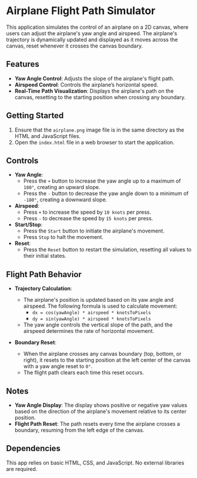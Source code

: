 # Airplane Flight Path Simulator

This application simulates the control of an airplane on a 2D canvas, where users can adjust the airplane's yaw angle and airspeed. The airplane's trajectory is dynamically updated and displayed as it moves across the canvas, reset whenever it crosses the canvas boundary.

## Features

- **Yaw Angle Control**: Adjusts the slope of the airplane's flight path.
- **Airspeed Control**: Controls the airplane’s horizontal speed.
- **Real-Time Path Visualization**: Displays the airplane's path on the canvas, resetting to the starting position when crossing any boundary.

## Getting Started

1. Ensure that the `airplane.png` image file is in the same directory as the HTML and JavaScript files.
2. Open the `index.html` file in a web browser to start the application.

## Controls

- **Yaw Angle**:  
  - Press the `+` button to increase the yaw angle up to a maximum of `180°`, creating an upward slope.
  - Press the `-` button to decrease the yaw angle down to a minimum of `-180°`, creating a downward slope.
- **Airspeed**:  
  - Press `+` to increase the speed by `10 knots` per press.
  - Press `-` to decrease the speed by `15 knots` per press.
- **Start/Stop**:  
  - Press the `Start` button to initiate the airplane's movement.
  - Press `Stop` to halt the movement.
- **Reset**:  
  - Press the `Reset` button to restart the simulation, resetting all values to their initial states.

## Flight Path Behavior

- **Trajectory Calculation**:
  - The airplane's position is updated based on its yaw angle and airspeed. The following formula is used to calculate movement:
    - `dx = cos(yawAngle) * airspeed * knotsToPixels`
    - `dy = sin(yawAngle) * airspeed * knotsToPixels`
  - The yaw angle controls the vertical slope of the path, and the airspeed determines the rate of horizontal movement.

- **Boundary Reset**:
  - When the airplane crosses any canvas boundary (top, bottom, or right), it resets to the starting position at the left center of the canvas with a yaw angle reset to `0°`.
  - The flight path clears each time this reset occurs.

## Notes

- **Yaw Angle Display**: The display shows positive or negative yaw values based on the direction of the airplane's movement relative to its center position.
- **Flight Path Reset**: The path resets every time the airplane crosses a boundary, resuming from the left edge of the canvas.

## Dependencies

This app relies on basic HTML, CSS, and JavaScript. No external libraries are required.

